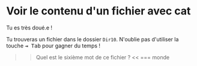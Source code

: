 # Voir le contenu d'un fichier avec cat

Tu es très doué.e ! 

Tu trouveras un fichier dans le dossier `Dir10`.
N'oublie pas d'utiliser la touche <kbd>⇥ Tab</kbd> pour gagner du temps !

>> Quel est le sixième mot de ce fichier ? <<
=== monde
